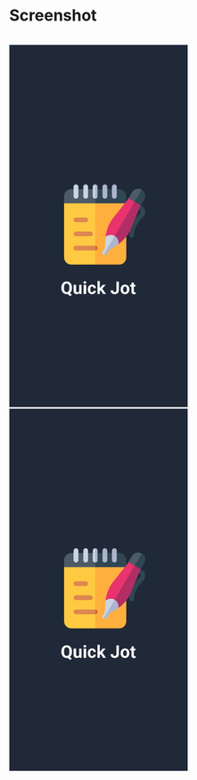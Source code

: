 # Screenshot
<br>

<img src="https://github.com/Sanket-Mathur-22/Quick-Jot/blob/main/assets/Screenshot_2023-06-10-10-01-13-61_1ed164ba217d91598f5ae143b721d9c8.jpg" width="320" height="650"/>
<img src="https://github.com/Sanket-Mathur-22/Quick-Jot/blob/main/assets/Screenshot_2023-06-10-10-01-13-61_1ed164ba217d91598f5ae143b721d9c8.jpg" width="320" height="650"/>
<br>
